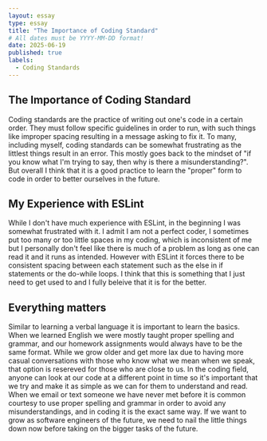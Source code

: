 ```yaml
---
layout: essay
type: essay
title: "The Importance of Coding Standard"
# All dates must be YYYY-MM-DD format!
date: 2025-06-19
published: true
labels:
  - Coding Standards
---
```




## The Importance of Coding Standard

Coding standards are the practice of writing out one's code in a certain order. They must follow specific guidelines in order to run, with such things like improper spacing resulting in a message asking to fix it. To many, including myself, coding standards can be somewhat frustrating as the littlest things result in an error. This mostly goes back to the mindset of "if you know what I'm trying to say, then why is there a misunderstanding?". But overall I think that it is a good practice to learn the "proper" form to code in order to better ourselves in the future.

## My Experience with ESLint
While I don't have much experience with ESLint, in the beginning I was somewhat frustrated with it. I admit I am not a perfect coder, I sometimes put too many or too little spaces in my coding, which is inconsistent of me but I personally don't feel like there is much of a problem as long as one can read it and it runs as intended. However with ESLint it forces there to be consistent spacing between each statement such as the else in if statements or the do-while loops. I think that this is something that I just need to get used to and I fully beleive that it is for the better.

## Everything matters
Similar to learning a verbal language it is important to learn the basics. When we learned English we were mostly taught proper spelling and grammar, and our homework assignments would always have to be the same format. While we grow older and get more lax due to having more casual conversations with those who know what we mean when we speak, that option is resereved for those who are close to us. In the coding field, anyone can look at our code at a different point in time so it's important that we try and make it as simple as we can for them to understand and read. When we email or text someone we have never met before it is common courtesy to use proper spelling and grammar in order to avoid any misunderstandings, and in coding it is the exact same way. If we want to grow as software engineers of the future, we need to nail the little things down now before taking on the bigger tasks of the future.

